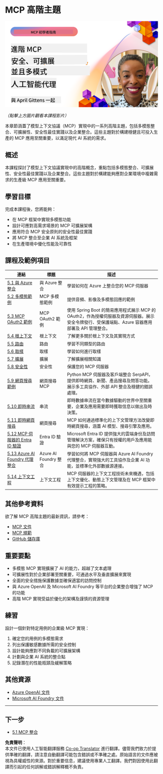 <!--
CO_OP_TRANSLATOR_METADATA:
{
  "original_hash": "d204bc94ea6027d06a703b21b711ca57",
  "translation_date": "2025-07-28T23:44:03+00:00",
  "source_file": "05-AdvancedTopics/README.md",
  "language_code": "hk"
}
-->
# MCP 高階主題

[![高階 MCP：安全、可擴展及多模態 AI 代理](../../../translated_images/06.42259eaf91fccfc6d06ef1c126c9db04bbff9e5f60a87b782a2ec2616163142f.hk.png)](https://youtu.be/4yjmGvJzYdY)

_（點擊上方圖片觀看本課程影片）_

本章節涵蓋了模型上下文協議（MCP）實現中的一系列高階主題，包括多模態整合、可擴展性、安全性最佳實踐以及企業整合。這些主題對於構建穩健且可投入生產的 MCP 應用至關重要，以滿足現代 AI 系統的需求。

## 概述

本課程探討了模型上下文協議實現中的高階概念，重點包括多模態整合、可擴展性、安全性最佳實踐以及企業整合。這些主題對於構建能夠應對企業環境中複雜需求的生產級 MCP 應用至關重要。

## 學習目標

完成本課程後，您將能夠：

- 在 MCP 框架中實現多模態功能
- 設計可應對高需求場景的 MCP 可擴展架構
- 應用符合 MCP 安全原則的安全性最佳實踐
- 將 MCP 整合至企業 AI 系統及框架
- 在生產環境中優化性能及可靠性

## 課程及範例項目

| 連結 | 標題 | 描述 |
|------|-------|-------------|
| [5.1 與 Azure 整合](./mcp-integration/README.md) | 與 Azure 整合 | 學習如何在 Azure 上整合您的 MCP 伺服器 |
| [5.2 多模態範例](./mcp-multi-modality/README.md) | MCP 多模態範例 | 提供音頻、影像及多模態回應的範例 |
| [5.3 MCP OAuth2 範例](../../../05-AdvancedTopics/mcp-oauth2-demo) | MCP OAuth2 範例 | 使用 Spring Boot 的簡易應用程式展示 MCP 的 OAuth2，作為授權伺服器及資源伺服器。展示安全令牌發行、受保護端點、Azure 容器應用部署及 API 管理整合。 |
| [5.4 根上下文](./mcp-root-contexts/README.md) | 根上下文 | 了解更多關於根上下文及其實現方式 |
| [5.5 路由](./mcp-routing/README.md) | 路由 | 學習不同類型的路由 |
| [5.6 取樣](./mcp-sampling/README.md) | 取樣 | 學習如何進行取樣 |
| [5.7 擴展](./mcp-scaling/README.md) | 擴展 | 了解擴展相關知識 |
| [5.8 安全性](./mcp-security/README.md) | 安全性 | 保護您的 MCP 伺服器 |
| [5.9 網頁搜尋範例](./web-search-mcp/README.md) | 網頁搜尋 MCP | Python MCP 伺服器及客戶端整合 SerpAPI，提供即時網頁、新聞、產品搜尋及問答功能。展示多工具協作、外部 API 整合及穩健的錯誤處理。 |
| [5.10 即時串流](./mcp-realtimestreaming/README.md) | 串流 | 即時數據串流在當今數據驅動的世界中至關重要，企業及應用需要即時獲取信息以做出及時決策。 |
| [5.11 即時網頁搜尋](./mcp-realtimesearch/README.md) | 網頁搜尋 | MCP 如何通過標準化的上下文管理方法改變即時網頁搜尋，涵蓋 AI 模型、搜尋引擎及應用。 |
| [5.12 MCP 伺服器的 Entra ID 驗證](./mcp-security-entra/README.md) | Entra ID 驗證 | Microsoft Entra ID 提供強大的雲端身份及訪問管理解決方案，確保只有授權的用戶及應用能與您的 MCP 伺服器互動。 |
| [5.13 Azure AI Foundry 代理整合](./mcp-foundry-agent-integration/README.md) | Azure AI Foundry 整合 | 學習如何將 MCP 伺服器與 Azure AI Foundry 代理整合，實現強大的工具協作及企業 AI 功能，並標準化外部數據源連接。 |
| [5.14 上下文工程](./mcp-contextengineering/README.md) | 上下文工程 | MCP 伺服器的上下文工程技術未來機遇，包括上下文優化、動態上下文管理及在 MCP 框架中有效提示工程的策略。 |

## 其他參考資料

欲了解 MCP 高階主題的最新資訊，請參考：
- [MCP 文件](https://modelcontextprotocol.io/)
- [MCP 規範](https://spec.modelcontextprotocol.io/)
- [GitHub 儲存庫](https://github.com/modelcontextprotocol)

## 重要要點

- 多模態 MCP 實現擴展了 AI 的能力，超越了文本處理
- 可擴展性對於企業部署至關重要，可通過水平及垂直擴展來實現
- 全面的安全措施保護數據並確保適當的訪問控制
- 與 Azure OpenAI 及 Microsoft AI Foundry 等平台的企業整合增強了 MCP 的功能
- 高階 MCP 實現受益於優化的架構及謹慎的資源管理

## 練習

設計一個針對特定用例的企業級 MCP 實現：

1. 確定您的用例的多模態需求
2. 列出保護敏感數據所需的安全控制
3. 設計能夠應對不同負載的可擴展架構
4. 計劃與企業 AI 系統的整合點
5. 記錄潛在的性能瓶頸及緩解策略

## 其他資源

- [Azure OpenAI 文件](https://learn.microsoft.com/en-us/azure/ai-services/openai/)
- [Microsoft AI Foundry 文件](https://learn.microsoft.com/en-us/ai-services/)

---

## 下一步

- [5.1 MCP 整合](./mcp-integration/README.md)

**免責聲明**：  
本文件已使用人工智能翻譯服務 [Co-op Translator](https://github.com/Azure/co-op-translator) 進行翻譯。儘管我們致力於提供準確的翻譯，請注意自動翻譯可能包含錯誤或不準確之處。原始語言的文件應被視為具權威性的來源。對於重要信息，建議使用專業人工翻譯。我們對因使用此翻譯而引起的任何誤解或錯誤解釋概不負責。